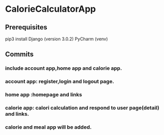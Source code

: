 # CalorieCalculatorApp

## Prerequisites

pip3 install Django (version 3.0.2)
PyCharm (venv)


## Commits
### include account app,home app and calorie app. 
### account app: register,login and logout page.
### home app :homepage and links
### calorie app: calori calculation and respond to user page(detail) and links.
### calorie and meal app will be added.
